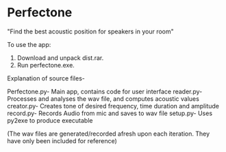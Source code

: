 Perfectone
==========

"Find the best acoustic position for speakers in your room"

To use the app:

1. Download and unpack dist.rar.
2. Run perfectone.exe.

Explanation of source files- 

Perfectone.py- Main app, contains code for user interface
reader.py- Processes and analyses the wav file, and computes acoustic values
creator.py- Creates tone of desired frequency, time duration and amplitude
record.py- Records Audio from mic and saves to wav file
setup.py- Uses py2exe to produce executable

(The wav files are generated/recorded afresh upon each iteration. They have only been included for reference)
